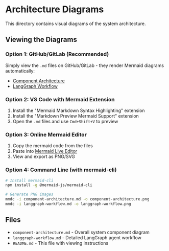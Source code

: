 # Architecture Diagrams

This directory contains visual diagrams of the system architecture.

## Viewing the Diagrams

### Option 1: GitHub/GitLab (Recommended)
Simply view the `.md` files on GitHub/GitLab - they render Mermaid diagrams automatically:
- [Component Architecture](./component-architecture.md)
- [LangGraph Workflow](./langgraph-workflow.md)

### Option 2: VS Code with Mermaid Extension
1. Install the "Mermaid Markdown Syntax Highlighting" extension
2. Install the "Markdown Preview Mermaid Support" extension
3. Open the `.md` files and use `Cmd+Shift+V` to preview

### Option 3: Online Mermaid Editor
1. Copy the mermaid code from the files
2. Paste into [Mermaid Live Editor](https://mermaid.live/)
3. View and export as PNG/SVG

### Option 4: Command Line (with mermaid-cli)
```bash
# Install mermaid-cli
npm install -g @mermaid-js/mermaid-cli

# Generate PNG images
mmdc -i component-architecture.md -o component-architecture.png
mmdc -i langgraph-workflow.md -o langgraph-workflow.png
```

## Files

- `component-architecture.md` - Overall system component diagram
- `langgraph-workflow.md` - Detailed LangGraph agent workflow
- `README.md` - This file with viewing instructions
